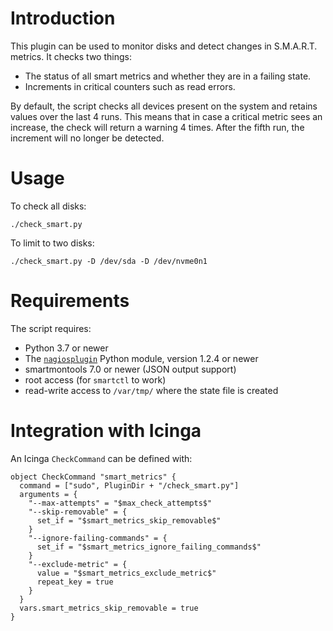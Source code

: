 # Introduction

This plugin can be used to monitor disks and detect changes in S.M.A.R.T. metrics.
It checks two things:
* The status of all smart metrics and whether they are in a failing state.
* Increments in critical counters such as read errors.

By default, the script checks all devices present on the system and
retains values over the last 4 runs. This means that in case a critical
metric sees an increase, the check will return a warning 4 times.
After the fifth run, the increment will no longer be detected.

# Usage

To check all disks:
```
./check_smart.py
```

To limit to two disks:
```
./check_smart.py -D /dev/sda -D /dev/nvme0n1
```

# Requirements

The script requires:
* Python 3.7 or newer
* The [`nagiosplugin`](https://nagiosplugin.readthedocs.io) Python module, version 1.2.4 or newer
* smartmontools 7.0 or newer (JSON output support)
* root access (for `smartctl` to work)
* read-write access to `/var/tmp/` where the state file is created

# Integration with Icinga

An Icinga `CheckCommand` can be defined with:
```
object CheckCommand "smart_metrics" {
  command = ["sudo", PluginDir + "/check_smart.py"]
  arguments = {
    "--max-attempts" = "$max_check_attempts$"
    "--skip-removable" = {
      set_if = "$smart_metrics_skip_removable$"
    }
    "--ignore-failing-commands" = {
      set_if = "$smart_metrics_ignore_failing_commands$"
    }
    "--exclude-metric" = {
      value = "$smart_metrics_exclude_metric$"
      repeat_key = true
    }
  }
  vars.smart_metrics_skip_removable = true
}
```

